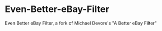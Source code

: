 # Even-Better-eBay-Filter
Even Better eBay Filter, a fork of Michael Devore's "A Better eBay Filter"
